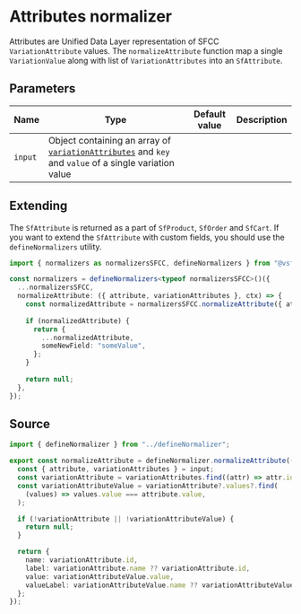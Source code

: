 # Attributes normalizer

Attributes are Unified Data Layer representation of SFCC `VariationAttribute` values. The `normalizeAttribute` function map a single `VariationValue` along with list of `VariationAttributes` into an `SfAttribute`.

## Parameters

| Name    | Type                                                                                                                                                                                                                         | Default value | Description |
| ------- | ---------------------------------------------------------------------------------------------------------------------------------------------------------------------------------------------------------------------------- | ------------- | ----------- |
| `input` | Object containing an array of [`variationAttributes`](https://developer.salesforce.com/docs/commerce/b2c-commerce/references/ocapi-shop-api?meta=type:variation_attribute) and `key` and `value` of a single variation value |               |             |


## Extending

The `SfAttribute` is returned as a part of `SfProduct`, `SfOrder` and `SfCart`. If you want to extend the `SfAttribute` with custom fields, you should use the `defineNormalizers` utility.

```ts
import { normalizers as normalizersSFCC, defineNormalizers } from "@vsf-enterprise/unified-api-sfcc";

const normalizers = defineNormalizers<typeof normalizersSFCC>()({
  ...normalizersSFCC,
  normalizeAttribute: ({ attribute, variationAttributes }, ctx) => {
    const normalizedAttribute = normalizersSFCC.normalizeAttribute({ attribute, variationAttributes }, ctx);
    
    if (normalizedAttribute) {
      return {
        ...normalizedAttribute,
        someNewField: "someValue",
      };
    }
    
    return null;
  },
});
```

## Source

```ts [attributes.ts]
import { defineNormalizer } from "../defineNormalizer";

export const normalizeAttribute = defineNormalizer.normalizeAttribute((input) => {
  const { attribute, variationAttributes } = input;
  const variationAttribute = variationAttributes.find((attr) => attr.id === attribute.key);
  const variationAttributeValue = variationAttribute?.values?.find(
    (values) => values.value === attribute.value,
  );

  if (!variationAttribute || !variationAttributeValue) {
    return null;
  }

  return {
    name: variationAttribute.id,
    label: variationAttribute.name ?? variationAttribute.id,
    value: variationAttributeValue.value,
    valueLabel: variationAttributeValue.name ?? variationAttributeValue.value,
  };
});
```
